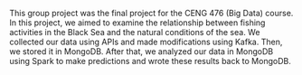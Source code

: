 This group project was the final project for the CENG 476 (Big Data) course. In this project, we aimed to examine the relationship between fishing activities in the Black Sea and the natural conditions of the sea. We collected our data using APIs and made modifications using Kafka. Then, we stored it in MongoDB. After that, we analyzed our data in MongoDB using Spark to make predictions and wrote these results back to MongoDB.


